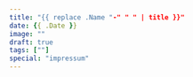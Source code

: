 ```yaml
---
title: "{{ replace .Name "-" " " | title }}"
date: {{ .Date }}
image: ""
draft: true
tags: [""]
special: "impressum"
---
```

